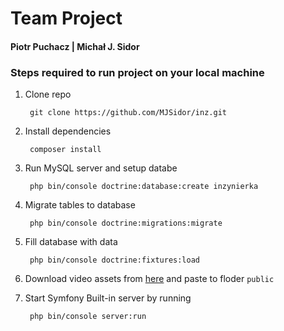 # Team Project
#### Piotr Puchacz | Michał J. Sidor

### Steps required to run project on your local machine

1. Clone repo

        git clone https://github.com/MJSidor/inz.git
2. Install dependencies

        composer install
3. Run MySQL server and setup databe
        
        php bin/console doctrine:database:create inzynierka
4. Migrate tables to database

        php bin/console doctrine:migrations:migrate
5. Fill database with data

        php bin/console doctrine:fixtures:load
6. Download video assets from [here](https://drive.google.com/file/d/1J2-hb2bEUVPGDWgUQSn_cNrLl8FpSD83/view?usp=sharing) and paste to floder `public`
7. Start Symfony Built-in server by running

        php bin/console server:run
